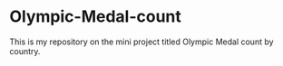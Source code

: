# Olympic-Medal-count
This is my repository on the mini project titled Olympic Medal count by country.
